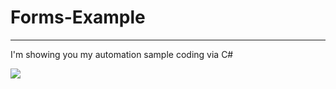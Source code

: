 # Forms-Example
-------------------

I'm showing you my automation sample coding via C#

<img width="%40" src="https://encrypted-tbn0.gstatic.com/images?q=tbn:ANd9GcRKR1kH0y8762zrLSMeMVwproW6aJnolbsHMVORFpfeS-BcZKBu3CzHFydFRd0rjfx8YpI&usqp=CAU">
